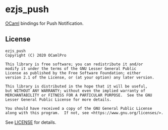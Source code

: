 # ezjs_push

[OCaml] bindings for Push Notification.

## License

    ezjs_push
    Copyright (C) 2020 OCamlPro

    This library is free software; you can redistribute it and/or
    modify it under the terms of the GNU Lesser General Public
    License as published by the Free Software Foundation; either
    version 2.1 of the License, or (at your option) any later version.

    This library is distributed in the hope that it will be useful,
    but WITHOUT ANY WARRANTY; without even the implied warranty of
    MERCHANTABILITY or FITNESS FOR A PARTICULAR PURPOSE.  See the GNU
    Lesser General Public License for more details.

    You should have received a copy of the GNU General Public License
    along with this program.  If not, see <https://www.gnu.org/licenses/>.

See [LICENSE] for details.

[LICENSE]: ./LICENSE.md
[OCaml]: https://ocaml.org/

